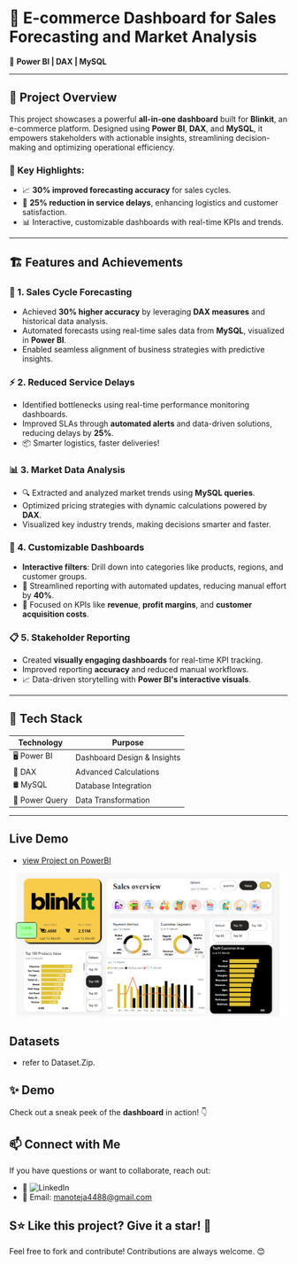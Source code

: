 # 🚀 E-commerce Dashboard for Sales Forecasting and Market Analysis  
🎯 **Power BI | DAX | MySQL**


---

## 🌟 Project Overview  
This project showcases a powerful **all-in-one dashboard** built for **Blinkit**, an e-commerce platform. Designed using **Power BI**, **DAX**, and **MySQL**, it empowers stakeholders with actionable insights, streamlining decision-making and optimizing operational efficiency.

### 🎉 Key Highlights:
- 📈 **30% improved forecasting accuracy** for sales cycles.  
- 🚚 **25% reduction in service delays**, enhancing logistics and customer satisfaction.  
- 📊 Interactive, customizable dashboards with real-time KPIs and trends.  

---

## 🏗️ Features and Achievements  

### 🔮 1. Sales Cycle Forecasting  
- Achieved **30% higher accuracy** by leveraging **DAX measures** and historical data analysis.  
- Automated forecasts using real-time sales data from **MySQL**, visualized in **Power BI**.  
- Enabled seamless alignment of business strategies with predictive insights.  

### ⚡ 2. Reduced Service Delays  
- Identified bottlenecks using real-time performance monitoring dashboards.  
- Improved SLAs through **automated alerts** and data-driven solutions, reducing delays by **25%**.  
- 📦 Smarter logistics, faster deliveries!

### 📊 3. Market Data Analysis  
- 🔍 Extracted and analyzed market trends using **MySQL queries**.  
- Optimized pricing strategies with dynamic calculations powered by **DAX**.  
- Visualized key industry trends, making decisions smarter and faster.  

### 🔄 4. Customizable Dashboards  
- **Interactive filters**: Drill down into categories like products, regions, and customer groups.  
- 📂 Streamlined reporting with automated updates, reducing manual effort by **40%**.  
- 🎯 Focused on KPIs like **revenue**, **profit margins**, and **customer acquisition costs**.

### 📋 5. Stakeholder Reporting  
- Created **visually engaging dashboards** for real-time KPI tracking.  
- Improved reporting **accuracy** and reduced manual workflows.  
- 📈 Data-driven storytelling with **Power BI's interactive visuals**.  

---

## 🔧 Tech Stack  

| **Technology**   | **Purpose**                |  
|-------------------|----------------------------|  
| 🖥️ Power BI       | Dashboard Design & Insights |  
| 🧮 DAX            | Advanced Calculations       |  
| 🛢️ MySQL          | Database Integration        |  
| 🔄 Power Query    | Data Transformation         |  

---


## Live Demo
+ [view Project on PowerBI](https://app.powerbi.com/view?r=eyJrIjoiNWQ2ZDQ1OGMtNjRiZC00MTQxLWIzMmItM2QwYzQ4MzdiNTZjIiwidCI6IjlhMDQ2MGMyLTVhOGQtNDk1OS1iOWRmLWRjYzc4Mjk3ZGE2YyJ9)

![Project Screenshot](https://github.com/ManoTeja4858/Blinkit-Sales-and-Operations-/blob/main/Sales.png)


## Datasets
+ refer to Dataset.Zip.

## ✨ Demo
Check out a sneak peek of the **dashboard** in action! 👇


## 📫 Connect with Me
If you have questions or want to collaborate, reach out:

- 💼  ![LinkedIn](http://www.linkedin.com/in/manoteja48)
- 📧 Email: manoteja4488@gmail.com

## S⭐ Like this project? Give it a **star**! 🌟
Feel free to fork and contribute! Contributions are always welcome. 😊


